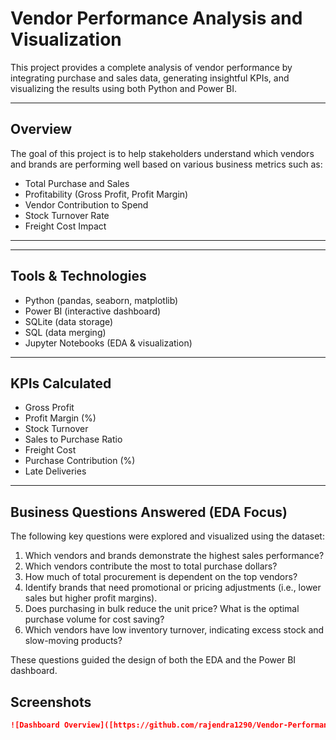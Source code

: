 # Vendor Performance Analysis and Visualization

This project provides a complete analysis of vendor performance by integrating purchase and sales data, generating insightful KPIs, and visualizing the results using both Python and Power BI.

---

## Overview

The goal of this project is to help stakeholders understand which vendors and brands are performing well based on various business metrics such as:

- Total Purchase and Sales
- Profitability (Gross Profit, Profit Margin)
- Vendor Contribution to Spend
- Stock Turnover Rate
- Freight Cost Impact

---

---

## Tools & Technologies

- Python (pandas, seaborn, matplotlib)
- Power BI (interactive dashboard)
- SQLite (data storage)
- SQL (data merging)
- Jupyter Notebooks (EDA & visualization)

---

## KPIs Calculated

- Gross Profit
- Profit Margin (%)
- Stock Turnover
- Sales to Purchase Ratio
- Freight Cost
- Purchase Contribution (%)
- Late Deliveries

---

## Business Questions Answered (EDA Focus)

The following key questions were explored and visualized using the dataset:

1. Which vendors and brands demonstrate the highest sales performance?
2. Which vendors contribute the most to total purchase dollars?
3. How much of total procurement is dependent on the top vendors?
4. Identify brands that need promotional or pricing adjustments (i.e., lower sales but higher profit margins).
5. Does purchasing in bulk reduce the unit price? What is the optimal purchase volume for cost saving?
6. Which vendors have low inventory turnover, indicating excess stock and slow-moving products?

These questions guided the design of both the EDA and the Power BI dashboard.


##  Screenshots


```markdown
![Dashboard Overview]([https://github.com/rajendra1290/Vendor-Performance-Analysis-and-Visualization/blob/main/snapshot.pn]))
